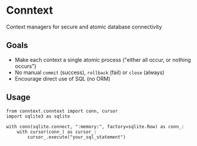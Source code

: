Conntext
========

Context managers for secure and atomic database connectivity

Goals
-----
* Make each context a single atomic process ("either all occur, or nothing occurs")
* No manual ``commit`` (success), ``rollback`` (fail) or ``close`` (always)
* Encourage direct use of SQL (no ORM)

Usage
-----
```
from conntext.conntext import conn, cursor
import sqlite3 as sqlite

with conn(sqlite.connect, ":memory:", factory=sqlite.Row) as conn_:
    with cursor(conn_) as cursor_:
        cursor_.execute("your_sql_statement")
```
